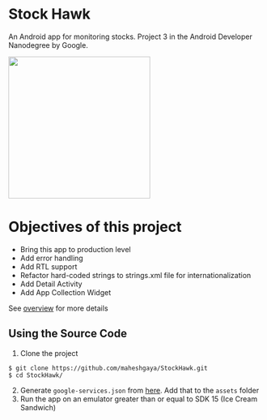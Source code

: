 # Stock Hawk
An Android app for monitoring stocks. Project 3 in the Android Developer Nanodegree by Google.

<img src="https://github.com/maheshgaya/maheshgaya.com/blob/master/images/StockHawkApp.png" width=280 />

# Objectives of this project
- Bring this app to production level
- Add error handling
- Add RTL support
- Refactor hard-coded strings to strings.xml file for internationalization
- Add Detail Activity
- Add App Collection Widget

See [overview](https://github.com/maheshgaya/StockHawk/blob/master/OVERVIEW.md) for more details

## Using the Source Code
1. Clone the project 

  ```
  $ git clone https://github.com/maheshgaya/StockHawk.git
  $ cd StockHawk/
  ```
 
2. Generate `google-services.json` from [here](https://developers.google.com/mobile/add?platform=android). Add that to the `assets` folder
3. Run the app on an emulator greater than or equal to SDK 15 (Ice Cream Sandwich)
